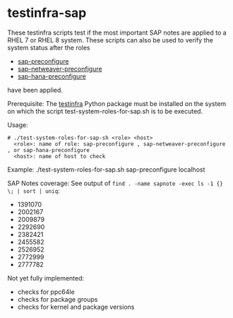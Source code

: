 # testinfra-sap
These testinfra scripts test if the most important SAP notes are applied to a RHEL 7 or RHEL 8 system. These scripts can also be used to verify the system status after the roles
- [sap-preconfigure](https://github.com/linux-system-roles/sap-preconfigure)
- [sap-netweaver-preconfigure](https://github.com/linux-system-roles/sap-netweaver-preconfigure)
- [sap-hana-preconfigure](https://github.com/linux-system-roles/sap-hana-preconfigure)

have been applied.

Prerequisite: 
The [testinfra](https://testinfra.readthedocs.io/en/latest/) Python package must be installed on the system 
on which the script test-system-roles-for-sap.sh is to be executed.

Usage: 
```
# ./test-system-roles-for-sap-sh <role> <host>
  <role>: name of role: sap-preconfigure , sap-netweaver-preconfigure , or sap-hana-preconfigure
  <host>: name of host to check
```

Example:
./test-system-roles-for-sap.sh sap-preconfigure localhost

SAP Notes coverage: See output of `find . -name sapnote -exec ls -1 {} \; | sort | uniq`:
- 1391070
- 2002167
- 2009879
- 2292690
- 2382421
- 2455582
- 2526952
- 2772999
- 2777782

Not yet fully implemented:
- checks for ppc64le
- checks for package groups
- checks for kernel and package versions
